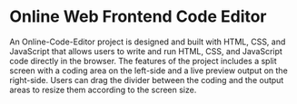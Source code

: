 # Online Web Frontend Code Editor

An Online-Code-Editor project is designed and built with HTML, CSS, and JavaScript that allows users to write and run HTML, CSS, and JavaScript code directly in the browser. 
The features of the project includes a split screen with a coding area on the left-side and a live preview output on the right-side. 
Users can drag the divider between the coding and the output areas to resize them according to the screen size.
